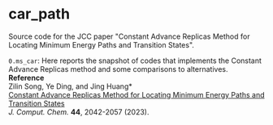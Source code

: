 # car_path
Source code for the JCC paper "Constant Advance Replicas Method for Locating Minimum Energy Paths and Transition States".

```0.ms_car```: Here reports the snapshot of codes that implements the Constant Advance Replicas method and some comparisons to alternatives.
**Reference**  
  Zilin Song, Ye Ding, and Jing Huang\*  
  [Constant Advance Replicas Method for Locating Minimum Energy Paths and Transition States](https://doi.org/10.1002/jcc.27178)  
  *J. Comput. Chem.* **44**, 2042-2057 (2023).
  
